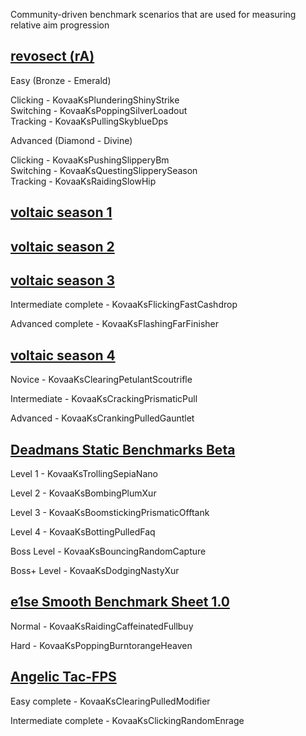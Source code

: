Community-driven benchmark scenarios that are used for measuring relative aim progression

## [revosect (rA)](http://bit.ly/rAbenchmarks)
Easy (Bronze - Emerald)

Clicking - KovaaKsPlunderingShinyStrike  
Switching - KovaaKsPoppingSilverLoadout  
Tracking - KovaaKsPullingSkyblueDps  

Advanced (Diamond - Divine)

Clicking - KovaaKsPushingSlipperyBm  
Switching - KovaaKsQuestingSlipperySeason    
Tracking - KovaaKsRaidingSlowHip    

## [voltaic season 1](https://docs.google.com/spreadsheets/d/1ryYzfXr36RlQ9-dkGSzeeCfKJ7DhQrXWx8VUwmX0cA4/edit#gid=316103388)

## [voltaic season 2](https://docs.google.com/spreadsheets/d/1XbXf8Q_WTW5ekxuZWhvO64-kvNBvusqX3bghhBaok4I/edit#gid=1655895202)

## [voltaic season 3](http://bit.ly/VTBenchmarks)
Intermediate complete - KovaaKsFlickingFastCashdrop      

Advanced complete - KovaaKsFlashingFarFinisher

## [voltaic season 4](https://docs.google.com/spreadsheets/d/1qUzF2KHcfs_FgsaDFRfGsLgHhoC1Md5bzMOUbsYzSjg/edit#gid=1424876562)
Novice - KovaaKsClearingPetulantScoutrifle

Intermediate - KovaaKsCrackingPrismaticPull

Advanced - KovaaKsCrankingPulledGauntlet

## [Deadmans Static Benchmarks Beta](https://docs.google.com/spreadsheets/d/1CXpRFmKdAPqvzvsUXjMdMY9uRmesu-3bsNEu-Oismzg/edit#gid=1947681947)
Level 1 - KovaaKsTrollingSepiaNano

Level 2 - KovaaKsBombingPlumXur

Level 3 - KovaaKsBoomstickingPrismaticOfftank

Level 4 - KovaaKsBottingPulledFaq

Boss Level - KovaaKsBouncingRandomCapture

Boss+ Level - KovaaKsDodgingNastyXur

## [e1se Smooth Benchmark Sheet 1.0](https://docs.google.com/spreadsheets/d/1IXyjASZHs8yaVgS_os0wMLuvHIdZ2L8wrah_ShjXQ7w/edit#gid=1975632889)
Normal - KovaaKsRaidingCaffeinatedFullbuy

Hard - KovaaKsPoppingBurntorangeHeaven

## [Angelic Tac-FPS](https://docs.google.com/spreadsheets/d/1svrLb0RP3-N8D6fTqwhrnZg6DrB1QaPUoQO4PbKM8Iw/edit#gid=1819721167)
Easy complete - KovaaKsClearingPulledModifier

Intermediate complete - KovaaKsClickingRandomEnrage





